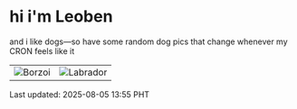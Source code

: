# hi i'm Leoben

and i like dogs—so have some random dog pics that change whenever my CRON feels like it

|  |  |
|--------|----------|
| ![Borzoi](https://random-dog-vercel.vercel.app/api/random-borzoi?v=1754373316) | ![Labrador](https://random-dog-vercel.vercel.app/api/random-labrador?v=1754373316) |

Last updated: 2025-08-05 13:55 PHT
